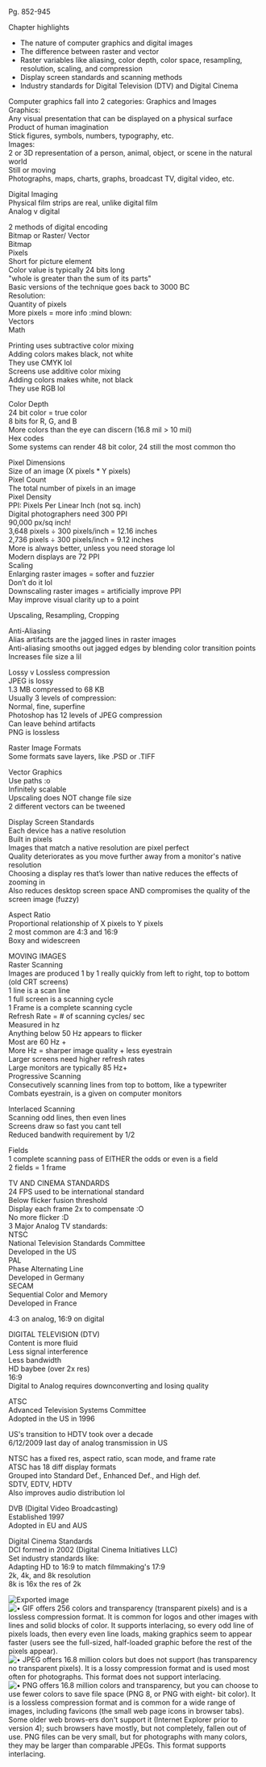 Pg. 852-945

Chapter highlights

- The nature of computer graphics and digital images
- The difference between raster and vector
- Raster variables like aliasing, color depth, color space, resampling, resolution, scaling, and compression
- Display screen standards and scanning methods
- Industry standards for Digital Television (DTV) and Digital Cinema
 
Computer graphics fall into 2 categories: Graphics and Images  
Graphics:  
Any visual presentation that can be displayed on a physical surface  
Product of human imagination  
Stick figures, symbols, numbers, typography, etc.  
Images:  
2 or 3D representation of a person, animal, object, or scene in the natural world  
Still or moving  
Photographs, maps, charts, graphs, broadcast TV, digital video, etc.
 
Digital Imaging  
Physical film strips are real, unlike digital film  
Analog v digital
 
2 methods of digital encoding  
Bitmap or Raster/ Vector  
Bitmap  
Pixels  
Short for picture element  
Color value is typically 24 bits long  
"whole is greater than the sum of its parts"  
Basic versions of the technique goes back to 3000 BC  
Resolution:  
Quantity of pixels  
More pixels = more info :mind blown:  
Vectors  
Math
 
Printing uses subtractive color mixing  
Adding colors makes black, not white  
They use CMYK lol  
Screens use additive color mixing  
Adding colors makes white, not black  
They use RGB lol
 
Color Depth  
24 bit color = true color  
8 bits for R, G, and B  
More colors than the eye can discern (16.8 mil > 10 mil)  
Hex codes  
Some systems can render 48 bit color, 24 still the most common tho
 
Pixel Dimensions  
Size of an image (X pixels * Y pixels)  
Pixel Count  
The total number of pixels in an image  
Pixel Density  
PPI: Pixels Per Linear Inch (not sq. inch)  
Digital photographers need 300 PPI  
90,000 px/sq inch!  
3,648 pixels ÷ 300 pixels/inch = 12.16 inches  
2,736 pixels ÷ 300 pixels/inch = 9.12 inches  
More is always better, unless you need storage lol  
Modern displays are 72 PPI  
Scaling  
Enlarging raster images = softer and fuzzier  
Don’t do it lol  
Downscaling raster images = artificially improve PPI  
May improve visual clarity up to a point
 
Upscaling, Resampling, Cropping
 
Anti-Aliasing  
Alias artifacts are the jagged lines in raster images  
Anti-aliasing smooths out jagged edges by blending color transition points  
Increases file size a lil
 
Lossy v Lossless compression  
JPEG is lossy  
1.3 MB compressed to 68 KB  
Usually 3 levels of compression:  
Normal, fine, superfine  
Photoshop has 12 levels of JPEG compression  
Can leave behind artifacts  
PNG is lossless
 
Raster Image Formats  
Some formats save layers, like .PSD or .TIFF
 
Vector Graphics  
Use paths :o  
Infinitely scalable  
Upscaling does NOT change file size  
2 different vectors can be tweened
 
Display Screen Standards  
Each device has a native resolution  
Built in pixels  
Images that match a native resolution are pixel perfect  
Quality deteriorates as you move further away from a monitor's native resolution  
Choosing a display res that’s lower than native reduces the effects of zooming in  
Also reduces desktop screen space AND compromises the quality of the screen image (fuzzy)
 
Aspect Ratio  
Proportional relationship of X pixels to Y pixels  
2 most common are 4:3 and 16:9  
Boxy and widescreen
 
MOVING IMAGES  
Raster Scanning  
Images are produced 1 by 1 really quickly from left to right, top to bottom (old CRT screens)  
1 line is a scan line  
1 full screen is a scanning cycle  
1 Frame is a complete scanning cycle  
Refresh Rate = # of scanning cycles/ sec  
Measured in hz  
Anything below 50 Hz appears to flicker  
Most are 60 Hz +  
More Hz = sharper image quality + less eyestrain  
Larger screens need higher refresh rates  
Large monitors are typically 85 Hz+  
Progressive Scanning  
Consecutively scanning lines from top to bottom, like a typewriter  
Combats eyestrain, is a given on computer monitors
 
Interlaced Scanning  
Scanning odd lines, then even lines  
Screens draw so fast you cant tell  
Reduced bandwith requirement by 1/2
 
Fields  
1 complete scanning pass of EITHER the odds or even is a field  
2 fields = 1 frame
 
TV AND CINEMA STANDARDS  
24 FPS used to be international standard  
Below flicker fusion threshold  
Display each frame 2x to compensate :O  
No more flicker :D  
3 Major Analog TV standards:  
NTSC  
National Television Standards Committee  
Developed in the US  
PAL  
Phase Alternating Line  
Developed in Germany  
SECAM  
Sequential Color and Memory  
Developed in France
 
4:3 on analog, 16:9 on digital
 
DIGITAL TELEVISION (DTV)  
Content is more fluid  
Less signal interference  
Less bandwidth  
HD baybee (over 2x res)  
16:9  
Digital to Analog requires downconverting and losing quality
 
ATSC  
Advanced Television Systems Committee  
Adopted in the US in 1996
 
US's transition to HDTV took over a decade  
6/12/2009 last day of analog transmission in US
 
NTSC has a fixed res, aspect ratio, scan mode, and frame rate  
ATSC has 18 diff display formats  
Grouped into Standard Def., Enhanced Def., and High def.  
SDTV, EDTV, HDTV  
Also improves audio distribution lol
 
DVB (Digital Video Broadcasting)  
Established 1997  
Adopted in EU and AUS
 
Digital Cinema Standards  
DCI formed in 2002 (Digital Cinema Initiatives LLC)  
Set industry standards like:  
Adapting HD to 16:9 to match filmmaking's 17:9  
2k, 4k, and 8k resolution  
8k is 16x the res of 2k
    
![Exported image](SEM1/COSC109/CH9.%20Highlights%201.md/Exported%20image%2020240525202904-0.png) ![• GIF offers 256 colors and transparency (transparent pixels) and is a lossless compression format. It is common for logos and other images with lines and solid blocks of color. It supports interlacing, so every odd line of pixels loads, then every even line loads, making graphics seem to appear faster (users see the full-sized, half-loaded graphic before the rest of the pixels appear). ](SEM1/COSC109/CH9.%20Highlights%201.md/Exported%20image%2020240525202904-1.png) ![• JPEG offers 16.8 million colors but does not support (has transparency no transparent pixels). It is a lossy compression format and is used most often for photographs. This format does not support interlacing. ](Exported%20image%2020240525202904-2.png) ![• PNG offers 16.8 million colors and transparency, but you can choose to use fewer colors to save file space (PNG 8, or PNG with eight- bit color). It is a lossless compression format and is common for a wide range of images, including favicons (the small web page icons in browser tabs). Some older web brows-ers don't support it (Internet Explorer prior to version 4); such browsers have mostly, but not completely, fallen out of use. PNG files can be very small, but for photographs with many colors, they may be larger than comparable JPEGs. This format supports interlacing. ](Exported%20image%2020240525202904-3.png)